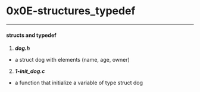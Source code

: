 # 0x0E-structures_typedef
---
#### structs and typedef

1. ***dog.h***
- a struct dog with elements (name, age, owner)

2. ***1-init_dog.c***
- a function that initialize a variable of type struct dog
